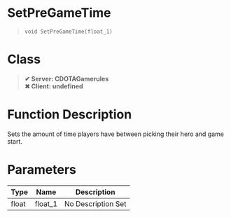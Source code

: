 # SetPreGameTime
> `void SetPreGameTime(float_1)`
# Class
> __✔ Server: CDOTAGamerules__  
> __✖ Client: undefined__  
# Function Description
Sets the amount of time players have between picking their hero and game start.
# Parameters
Type|Name|Description
--|--|--
float|float_1|No Description Set
